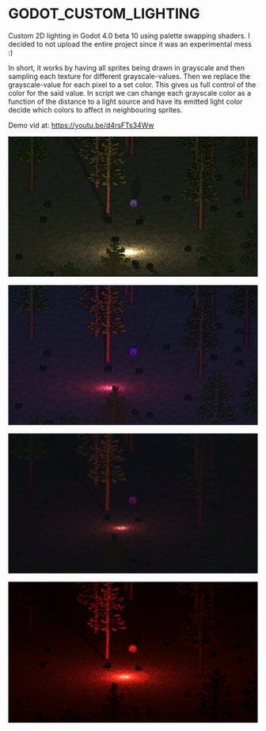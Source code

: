 # GODOT_CUSTOM_LIGHTING
Custom 2D lighting in Godot 4.0 beta 10 using palette swapping shaders.
I decided to not upload the entire project since it was an experimental mess :)

In short, it works by having all sprites being drawn in grayscale and then sampling each texture for different grayscale-values. Then we
replace the grayscale-value for each pixel to a set color. This gives us full control of the color for the said value. In script we can change
each grayscale color as a function of the distance to a light source and have its emitted light color decide which colors to affect in neighbouring
sprites.

Demo vid at: https://youtu.be/d4rsFTs34Ww

<p align="center">
  <img src="https://github.com/matlin975/GODOT_CUSTOM_LIGHTING/blob/main/pics/demo1.png"/>
</p>

<p align="center">
  <img src="https://github.com/matlin975/GODOT_CUSTOM_LIGHTING/blob/main/pics/demo2.png"/>
</p>

<p align="center">
  <img src="https://github.com/matlin975/GODOT_CUSTOM_LIGHTING/blob/main/pics/demo3.png"/>
</p>

<p align="center">
  <img src="https://github.com/matlin975/GODOT_CUSTOM_LIGHTING/blob/main/pics/demo4.png"/>
</p>
